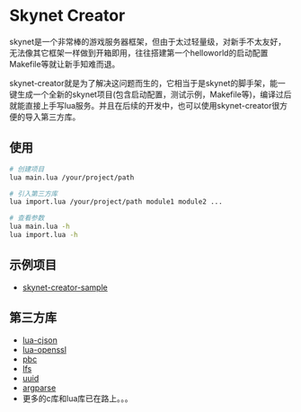 # Skynet Creator
skynet是一个非常棒的游戏服务器框架，但由于太过轻量级，对新手不太友好，无法像其它框架一样做到开箱即用，往往搭建第一个helloworld的启动配置Makefile等就让新手知难而退。

skynet-creator就是为了解决这问题而生的，它相当于是skynet的脚手架，能一键生成一个全新的skynet项目(包含启动配置，测试示例，Makefile等)，编译过后就能直接上手写lua服务。并且在后续的开发中，也可以使用skynet-creator很方便的导入第三方库。

## 使用
```sh
# 创建项目
lua main.lua /your/project/path

# 引入第三方库
lua import.lua /your/project/path module1 module2 ...

# 查看参数
lua main.lua -h
lua import.lua -h
```

## 示例项目
+ [skynet-creator-sample](https://github.com/zhandouxiaojiji/skynet-creator-sample)

## 第三方库
+ [lua-cjson](https://github.com/cloudwu/lua-cjson.git)
+ [lua-openssl](https://github.com/zhongfq/lua-openssl)
+ [pbc](https://github.com/cloudwu/pbc.git)
+ [lfs](https://github.com/keplerproject/luafilesystem.git)
+ [uuid](https://github.com/Tieske/uuid.git)
+ [argparse](https://github.com/mpeterv/argparse.git)
+ 更多的c库和lua库已在路上。。。